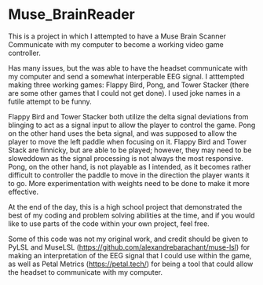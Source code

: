 # Muse_BrainReader
This is a project in which I attempted to have a Muse Brain Scanner Communicate with my computer to become a working video game controller.

Has many issues, but the was able to have the headset communicate with my computer and send a somewhat interperable EEG signal. I atttempted making three working games: Flappy Bird, Pong, and Tower Stacker (there are some other games that I could not get done). I used joke names in a futile attempt to be funny.

Flappy Bird and Tower Stacker both utilize the delta signal deviations from blinging to act as a signal input to allow the player to control the game. Pong on the other hand uses the beta signal, and was supposed to allow the player to move the left paddle when focusing on it. Flappy Bird and Tower Stack are finnicky, but are able to be played; however, they may need to be sloweddown as the signal processing is not always the most responsive. Pong, on the other hand, is not playable as I intended, as it becomes rather difficult to controller the paddle to move in the direction the player wants it to go. More experimentation with weights need to be done to make it more effective.

At the end of the day, this is a high school project that demonstrated the best of my coding and problem solving abilities at the time, and if you would like to use parts of the code within your own project, feel free.

Some of this code was not my original work, and credit should be given to PyLSL and MuseLSL (https://github.com/alexandrebarachant/muse-lsl) for making an interpretation of the EEG signal that I could use within the game, as well as Petal Metrics (https://petal.tech/) for being a tool that could allow the headset to communicate with my computer.

